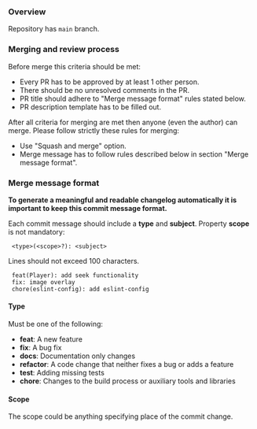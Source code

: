 ### Overview

Repository has `main` branch.

### Merging and review process

Before merge this criteria should be met:

- Every PR has to be approved by at least 1 other person.
- There should be no unresolved comments in the PR.
- PR title should adhere to "Merge message format" rules stated below.
- PR description template has to be filled out.

After all criteria for merging are met then anyone (even the author) can merge. Please follow strictly these rules for merging:

- Use "Squash and merge" option.
- Merge message has to follow rules described below in section "Merge message format".

### Merge message format

**To generate a meaningful and readable changelog automatically it is important to keep this commit message format.**

Each commit message should include a **type** and **subject**. Property **scope** is not mandatory:

```
 <type>(<scope>?): <subject>
```

Lines should not exceed 100 characters.

```
 feat(Player): add seek functionality
 fix: image overlay
 chore(eslint-config): add eslint-config
```

#### Type

Must be one of the following:

- **feat**: A new feature
- **fix**: A bug fix
- **docs**: Documentation only changes
- **refactor**: A code change that neither fixes a bug or adds a feature
- **test**: Adding missing tests
- **chore**: Changes to the build process or auxiliary tools and libraries

#### Scope

The scope could be anything specifying place of the commit change.

